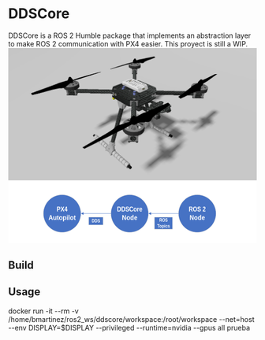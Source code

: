 # DDSCore
DDSCore is a ROS 2 Humble package that implements an abstraction layer to make ROS 2 communication with PX4 easier. This proyect is still a WIP.
![image](assets/x500_pocho.png)
![image](assets/schema.png)

## Build

## Usage

docker run -it --rm -v /home/bmartinez/ros2_ws/ddscore/workspace:/root/workspace --net=host --env DISPLAY=$DISPLAY --privileged --runtime=nvidia --gpus all prueba